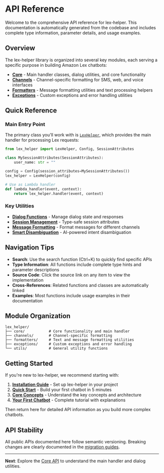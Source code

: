 # API Reference

Welcome to the comprehensive API reference for lex-helper. This documentation is automatically generated from the codebase and includes complete type information, parameter details, and usage examples.

## Overview

The lex-helper library is organized into several key modules, each serving a specific purpose in building Amazon Lex chatbots:

- **[Core](core.md)** - Main handler classes, dialog utilities, and core functionality
- **[Channels](channels.md)** - Channel-specific formatting for SMS, web, and voice interfaces
- **[Formatters](formatters.md)** - Message formatting utilities and text processing helpers
- **[Exceptions](exceptions.md)** - Custom exceptions and error handling utilities

## Quick Reference

### Main Entry Point

The primary class you'll work with is [`LexHelper`](core.md#lex_helper.core.handler.LexHelper), which provides the main handler for processing Lex requests:

```python
from lex_helper import LexHelper, Config, SessionAttributes

class MySessionAttributes(SessionAttributes):
    user_name: str = ""

config = Config(session_attributes=MySessionAttributes())
lex_helper = LexHelper(config)

# Use as Lambda handler
def lambda_handler(event, context):
    return lex_helper.handler(event, context)
```

### Key Utilities

- **[Dialog Functions](core.md#dialog-utilities)** - Manage dialog state and responses
- **[Session Management](core.md#session-management)** - Type-safe session attributes
- **[Message Formatting](formatters.md)** - Format messages for different channels
- **[Smart Disambiguation](core.md#disambiguation)** - AI-powered intent disambiguation

## Navigation Tips

- **Search**: Use the search function (Ctrl+K) to quickly find specific APIs
- **Type Information**: All functions include complete type hints and parameter descriptions
- **Source Code**: Click the source link on any item to view the implementation
- **Cross-References**: Related functions and classes are automatically linked
- **Examples**: Most functions include usage examples in their documentation

## Module Organization

```
lex_helper/
├── core/           # Core functionality and main handler
├── channels/       # Channel-specific formatting
├── formatters/     # Text and message formatting utilities
├── exceptions/     # Custom exceptions and error handling
└── utils/          # General utility functions
```

## Getting Started

If you're new to lex-helper, we recommend starting with:

1. **[Installation Guide](../getting-started/installation.md)** - Set up lex-helper in your project
2. **[Quick Start](../getting-started/quick-start.md)** - Build your first chatbot in 5 minutes
3. **[Core Concepts](../guides/core-concepts.md)** - Understand the key concepts and architecture
4. **[Your First Chatbot](../getting-started/first-chatbot.md)** - Complete tutorial with explanations

Then return here for detailed API information as you build more complex chatbots.

## API Stability

All public APIs documented here follow semantic versioning. Breaking changes are clearly documented in the [migration guides](../migration/version-upgrades.md).

---

**Next**: Explore the [Core API](core.md) to understand the main handler and dialog utilities.
